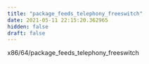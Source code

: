 ```yaml
---
title: "package_feeds_telephony_freeswitch"
date: 2021-05-11 22:15:20.362965
hidden: false
draft: false
---
```


x86/64/package_feeds_telephony_freeswitch

